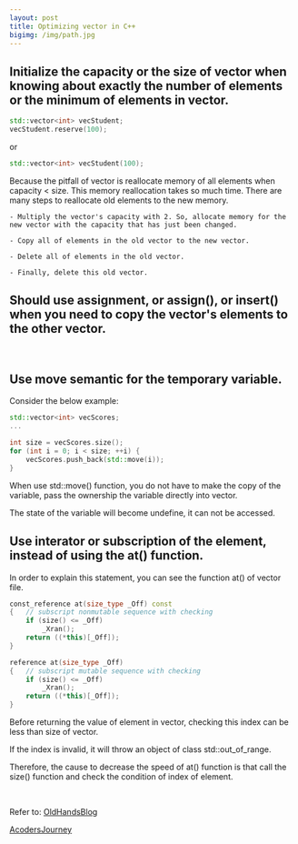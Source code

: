 ```yaml
---
layout: post
title: Optimizing vector in C++
bigimg: /img/path.jpg
---
```


## Initialize the capacity or the size of vector when knowing about exactly the number of elements or the minimum of elements in vector. 

```C++
std::vector<int> vecStudent;
vecStudent.reserve(100);
```

or 

```C++
std::vector<int> vecStudent(100);
```

Because the pitfall of vector is reallocate memory of all elements when capacity < size. 
This memory reallocation takes so much time. There are many steps to reallocate old elements to the new memory. 

    - Multiply the vector's capacity with 2. So, allocate memory for the new vector with the capacity that has just been changed. 
  
    - Copy all of elements in the old vector to the new vector. 
  
    - Delete all of elements in the old vector. 

    - Finally, delete this old vector. 


## Should use assignment, or assign(), or insert() when you need to copy the vector's elements to the other vector. 

<br>

## Use move semantic for the temporary variable. 

Consider the below example: 

```C++
std::vector<int> vecScores;
...

int size = vecScores.size();
for (int i = 0; i < size; ++i) {
    vecScores.push_back(std::move(i));
}
```

When use std::move() function, you do not have to make the copy of the variable, pass the ownership the variable directly into vector. 

The state of the variable will become undefine, it can not be accessed. 


## Use interator or subscription of the element, instead of using the at() function.

In order to explain this statement, you can see the function at() of vector file.

```C++
const_reference at(size_type _Off) const
{	// subscript nonmutable sequence with checking
    if (size() <= _Off)
		_Xran();
	return ((*this)[_Off]);
}

reference at(size_type _Off)
{	// subscript mutable sequence with checking
	if (size() <= _Off)
        _Xran();
	return ((*this)[_Off]);
}
```

Before returning the value of element in vector, checking this index can be less than size of vector. 

If the index is invalid, it will throw an object of class std::out_of_range.

Therefore, the cause to decrease the speed of at() function is that call the size() function and check the condition of index of element. 

<br>

Refer to: 
[OldHandsBlog](http://oldhandsblog.blogspot.com/2016/09/c-optimization-bibliography.html)

[AcodersJourney](http://www.acodersjourney.com/2016/11/6-tips-supercharge-cpp-11-vector-performance/)

